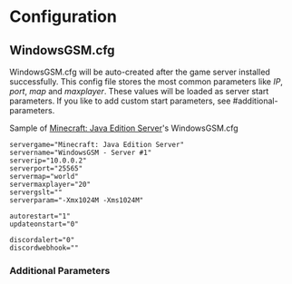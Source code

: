 # Configuration

## WindowsGSM.cfg

WindowsGSM.cfg will be auto-created after the game server installed successfully. This config file stores the most common parameters like _IP_, _port_, _map_ and _maxplayer_. These values will be loaded as server start parameters. If you like to add custom start parameters, see \#additional-parameters. 

Sample of [Minecraft: Java Edition Server](../game-servers/supported-game-servers/minecraft-java-edition.md)'s WindowsGSM.cfg

```text
servergame="Minecraft: Java Edition Server"
servername="WindowsGSM - Server #1"
serverip="10.0.0.2"
serverport="25565"
servermap="world"
servermaxplayer="20"
servergslt=""
serverparam="-Xmx1024M -Xms1024M"

autorestart="1"
updateonstart="0"

discordalert="0"
discordwebhook=""

```

### Additional Parameters



